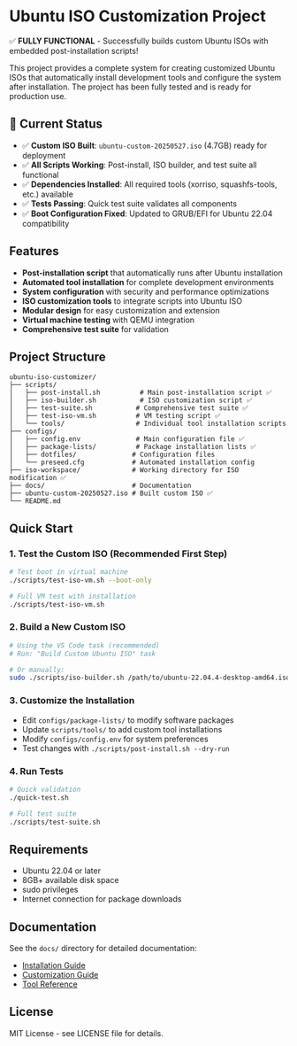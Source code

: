 # Ubuntu ISO Customization Project

✅ **FULLY FUNCTIONAL** - Successfully builds custom Ubuntu ISOs with embedded post-installation scripts!

This project provides a complete system for creating customized Ubuntu ISOs that automatically install development tools and configure the system after installation. The project has been fully tested and is ready for production use.

## 🎉 Current Status

- ✅ **Custom ISO Built**: `ubuntu-custom-20250527.iso` (4.7GB) ready for deployment
- ✅ **All Scripts Working**: Post-install, ISO builder, and test suite all functional
- ✅ **Dependencies Installed**: All required tools (xorriso, squashfs-tools, etc.) available
- ✅ **Tests Passing**: Quick test suite validates all components
- ✅ **Boot Configuration Fixed**: Updated to GRUB/EFI for Ubuntu 22.04 compatibility

## Features

- **Post-installation script** that automatically runs after Ubuntu installation
- **Automated tool installation** for complete development environments
- **System configuration** with security and performance optimizations  
- **ISO customization tools** to integrate scripts into Ubuntu ISO
- **Modular design** for easy customization and extension
- **Virtual machine testing** with QEMU integration
- **Comprehensive test suite** for validation

## Project Structure

```
ubuntu-iso-customizer/
├── scripts/
│   ├── post-install.sh          # Main post-installation script ✅
│   ├── iso-builder.sh           # ISO customization script ✅  
│   ├── test-suite.sh           # Comprehensive test suite ✅
│   ├── test-iso-vm.sh          # VM testing script ✅
│   └── tools/                  # Individual tool installation scripts
├── configs/
│   ├── config.env              # Main configuration file ✅
│   ├── package-lists/          # Package installation lists ✅
│   ├── dotfiles/              # Configuration files
│   └── preseed.cfg            # Automated installation config
├── iso-workspace/             # Working directory for ISO modification ✅
├── docs/                      # Documentation
├── ubuntu-custom-20250527.iso # Built custom ISO ✅
└── README.md
```

## Quick Start

### 1. **Test the Custom ISO (Recommended First Step)**
```bash
# Test boot in virtual machine
./scripts/test-iso-vm.sh --boot-only

# Full VM test with installation
./scripts/test-iso-vm.sh
```

### 2. **Build a New Custom ISO**
```bash
# Using the VS Code task (recommended)
# Run: "Build Custom Ubuntu ISO" task

# Or manually:
sudo ./scripts/iso-builder.sh /path/to/ubuntu-22.04.4-desktop-amd64.iso
```

### 3. **Customize the Installation**
- Edit `configs/package-lists/` to modify software packages
- Update `scripts/tools/` to add custom tool installations  
- Modify `configs/config.env` for system preferences
- Test changes with `./scripts/post-install.sh --dry-run`

### 4. **Run Tests**
```bash
# Quick validation
./quick-test.sh

# Full test suite  
./scripts/test-suite.sh
```

## Requirements

- Ubuntu 22.04 or later
- 8GB+ available disk space
- sudo privileges
- Internet connection for package downloads

## Documentation

See the `docs/` directory for detailed documentation:
- [Installation Guide](docs/installation.md)
- [Customization Guide](docs/customization.md)
- [Tool Reference](docs/tools.md)

## License

MIT License - see LICENSE file for details.
